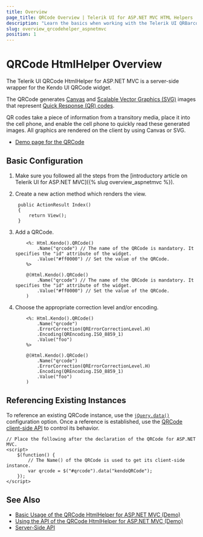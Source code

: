 ```yaml
---
title: Overview
page_title: QRCode Overview | Telerik UI for ASP.NET MVC HTML Helpers
description: "Learn the basics when working with the Telerik UI QRBarcode HtmlHelper for ASP.NET MVC."
slug: overview_qrcodehelper_aspnetmvc
position: 1
---
```


# QRCode HtmlHelper Overview

The Telerik UI QRCode HtmlHelper for ASP.NET MVC is a server-side wrapper for the Kendo UI QRCode widget.

The QRCode generates [Canvas](https://en.wikipedia.org/wiki/Canvas_X) and [Scalable Vector Graphics (SVG)](https://en.wikipedia.org/wiki/Scalable_Vector_Graphics) images that represent [Quick Response (QR) codes](https://en.wikipedia.org/wiki/QR_code).

QR codes take a piece of information from a transitory media, place it into the cell phone, and enable the cell phone to quickly read these generated images. All graphics are rendered on the client by using Canvas or SVG.

* [Demo page for the QRCode](https://demos.telerik.com/aspnet-mvc/qrcode/index)

## Basic Configuration

1. Make sure you followed all the steps from the [introductory article on Telerik UI for ASP.NET MVC]({% slug overview_aspnetmvc %}).
1. Create a new action method which renders the view.

        public ActionResult Index()
        {
            return View();
        }

1. Add a QRCode.

    ```ASPX
        <%: Html.Kendo().QRCode()
            .Name("qrcode") // The name of the QRCode is mandatory. It specifies the "id" attribute of the widget.
            .Value("#ff0000") // Set the value of the QRCode.
        %>
    ```
    ```Razor
        @(Html.Kendo().QRCode()
            .Name("qrcode") // The name of the QRCode is mandatory. It specifies the "id" attribute of the widget.
            .Value("#ff0000") // Set the value of the QRCode.
        )
    ```

1. Choose the appropriate correction level and/or encoding.

    ```ASPX
        <%: Html.Kendo().QRCode()
            .Name("qrcode")
            .ErrorCorrection(QRErrorCorrectionLevel.H)
            .Encoding(QREncoding.ISO_8859_1)
            .Value("foo")
        %>
    ```
    ```Razor
        @(Html.Kendo().QRCode()
            .Name("qrcode")
            .ErrorCorrection(QRErrorCorrectionLevel.H)
            .Encoding(QREncoding.ISO_8859_1)
            .Value("foo")
        )
    ```

## Referencing Existing Instances

To reference an existing QRCode instance, use the [`jQuery.data()`](http://api.jquery.com/jQuery.data/) configuration option. Once a reference is established, use the [QRCode client-side API](https://docs.telerik.com/kendo-ui/api/javascript/dataviz/ui/qrcode) to control its behavior.

    // Place the following after the declaration of the QRCode for ASP.NET MVC.
    <script>
        $(function() {
            // The Name() of the QRCode is used to get its client-side instance.
            var qrcode = $("#qrcode").data("kendoQRCode");
        });
    </script>

## See Also

* [Basic Usage of the QRCode HtmlHelper for ASP.NET MVC (Demo)](https://demos.telerik.com/aspnet-mvc/qrcode/index)
* [Using the API of the QRCode HtmlHelper for ASP.NET MVC (Demo)](https://demos.telerik.com/aspnet-mvc/qrcode/api)
* [Server-Side API](/api/qrcode)
